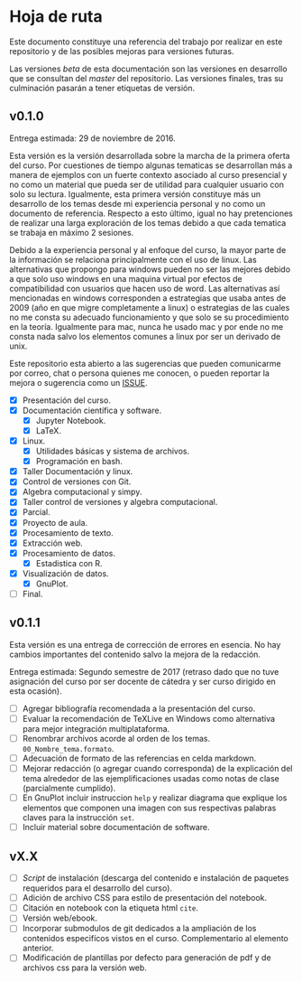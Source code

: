 # Hoja de ruta

Este documento constituye una referencia del trabajo por realizar en este repositorio y de las posibles mejoras para versiones futuras.  

Las versiones _beta_ de esta documentación son las versiones en desarrollo que se consultan del _master_ del repositorio. Las versiones finales, tras su culminación pasarán a tener etiquetas de versión.  

## v0.1.0

Entrega estimada: 29 de noviembre de 2016.  

Esta versión es la versión desarrollada sobre la marcha de la primera oferta del curso. Por cuestiones de tiempo algunas tematicas se desarrollan más a manera de ejemplos con un fuerte contexto asociado al curso presencial y no como un material que pueda ser de utilidad para cualquier usuario con solo su lectura. Igualmente, esta primera versión constituye más un desarrollo de los temas desde mi experiencia personal y no como un documento de referencia.
Respecto a esto último, igual no hay pretenciones de realizar una larga exploración de los temas debido a que cada tematica se trabaja en máximo 2 sesiones.

Debido a la experiencia personal y al enfoque del curso, la mayor parte de la información se relaciona principalmente con el uso de linux. Las alternativas que propongo para windows pueden no ser las mejores debido a que solo uso windows en una maquina virtual por efectos de compatibilidad con usuarios que hacen uso de word. Las alternativas así mencionadas en windows corresponden a estrategias que usaba antes de 2009 (año en que migre completamente a linux) o estrategias de las cuales no me consta su adecuado funcionamiento y que solo se su procedimiento en la teoría. Igualmente para mac, nunca he usado mac y por ende no me consta nada salvo los elementos comunes a linux por ser un derivado de unix.  

Este repositorio esta abierto a las sugerencias que pueden comunicarme por correo, chat o persona quienes me conocen, o pueden reportar la mejora o sugerencia como un [ISSUE](https://github.com/cosmoscalibur/herramientas_computacionales/issues).  

-   [x] Presentación del curso.  
-   [x] Documentación científica y software.  
    -   [x] Jupyter Notebook.  
    -   [x] LaTeX.  
-   [x] Linux.  
    -   [x] Utilidades básicas y sistema de archivos.  
    -   [x] Programación en bash.    
-   [x] Taller Documentación y linux.
-   [x] Control de versiones con Git.  
-   [x] Algebra computacional y simpy.  
-   [x] Taller control de versiones y algebra computacional.  
-   [x] Parcial.  
-   [x] Proyecto de aula.  
-   [x] Procesamiento de texto.  
-   [x] Extracción web.  
-   [x] Procesamiento de datos.  
    -   [x] Estadistica con R.  
-   [x] Visualización de datos.  
    -   [x] GnuPlot.  
-   [ ] Final.  

## v0.1.1  

Esta versión es una entrega de corrección de errores en esencia. No hay cambios importantes del contenido salvo la mejora de la redacción.  

Entrega estimada: Segundo semestre de 2017 (retraso dado que no tuve asignación del curso por ser docente de cátedra y ser curso dirigido en esta ocasión).  

-   [ ] Agregar bibliografía recomendada a la presentación del curso.  
-   [ ] Evaluar la recomendación de TeXLive en Windows como alternativa para mejor integración multiplataforma.  
-   [ ] Renombrar archivos acorde al orden de los temas. `00_Nombre_tema.formato`.    
-   [ ] Adecuación de formato de las referencias en celda markdown.  
-   [ ] Mejorar redacción (o agregar cuando corresponda) de la explicación del tema alrededor de las ejemplificaciones usadas como notas de clase (parcialmente cumplido).  
-   [ ] En GnuPlot incluir instruccion `help` y realizar diagrama que explique los elementos que componen una imagen con sus respectivas palabras claves para la instrucción `set`.  
-   [ ] Incluir material sobre documentación de software.  

## vX.X  

-   [ ] _Script_ de instalación (descarga del contenido e instalación de paquetes requeridos para el desarrollo del curso).
-   [ ] Adición de archivo CSS para estilo de presentación del notebook.  
-   [ ] Citación en notebook con la etiqueta html `cite`.  
-   [ ] Versión web/ebook.  
-   [ ] Incorporar submodulos de git dedicados a la ampliación de los contenidos especifícos vistos en el curso. Complementario al elemento anterior.  
-   [ ] Modificación de plantillas por defecto para generación de pdf y de archivos css para la versión web.  
